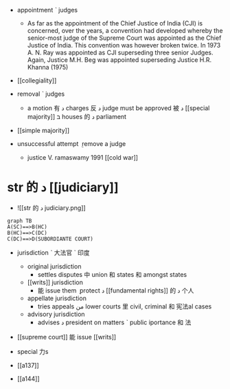 - appointment ˋ judges
	- As far as the appointment of the Chief Justice of India (CJI) is concerned, over the years, a convention had developed whereby the senior-most judge of the Supreme Court was appointed as the Chief Justice of India. This convention was however broken twice. In 1973 A. N. Ray was appointed as CJI superseding three senior Judges. Again, Justice M.H. Beg was appointed superseding Justice H.R. Khanna (1975)
- [[collegiality]]
- removal ˋ judges
	- a motion 有 د charges 反 د judge must be approved 被 د [[special majority]] בּ houses 的 د parliament

- [[simple majority]]

- unsuccessful attempt  ݈  remove a judge
	- justice V. ramaswamy 1991 [[cold war]]

# str 的 د [[judiciary]]
- ![[str 的 د judiciary.png]]

```mermaid
graph TB
A(SC)==>B(HC)
B(HC)==>C(DC)
C(DC)==>D(SUBORDIANTE COURT)
```

- jurisdiction ˋ 大法官 ˋ 印度
	- original jurisdiction
		- settles disputes 中 union 和 states 和 amongst states
	- [[writs]] jurisdiction
		- 能 issue them ݈ protect د [[fundamental rights]] 的 د 个人
	- appellate jurisdiction
		- tries appeals من lower courts 里 civil, criminal 和 宪法al cases
	- advisory jurisdiction
		- advises د president on matters ˋ public iportance 和 法 
	
- [[supreme court]] 能 issue [[writs]] 
- special 力s
- [[a137]]
- [[a144]]
